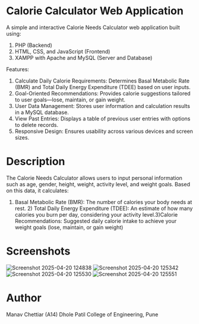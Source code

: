 # Calorie Calculator Web Application
A simple and interactive Calorie Needs Calculator web application built using:
1) PHP (Backend)
2) HTML, CSS, and JavaScript (Frontend)
3) XAMPP with Apache and MySQL (Server and Database)

Features:
1) Calculate Daily Calorie Requirements: Determines Basal Metabolic Rate (BMR) and Total Daily Energy Expenditure (TDEE) based on user inputs.
2) Goal-Oriented Recommendations: Provides calorie suggestions tailored to user goals—lose, maintain, or gain weight.
3) User Data Management: Stores user information and calculation results in a MySQL database.
4) View Past Entries: Displays a table of previous user entries with options to delete records.
5) Responsive Design: Ensures usability across various devices and screen sizes.

# Description
The Calorie Needs Calculator allows users to input personal information such as age, gender, height, weight, activity level, and weight goals. Based on this data, it calculates:​
1) ​Basal Metabolic Rate (BMR): The number of calories your body needs at rest.
​2) Total Daily Energy Expenditure (TDEE): An estimate of how many calories you burn per day, considering your activity level.
​3)Calorie Recommendations: Suggested daily calorie intake to achieve your weight goals (lose, maintain, or gain weight)

# Screenshots
![Screenshot 2025-04-20 124838](https://github.com/user-attachments/assets/49efc6b1-827c-401b-b661-23be8941f685)
![Screenshot 2025-04-20 125342](https://github.com/user-attachments/assets/79865f39-f981-4918-92ab-844c760d5c55)
![Screenshot 2025-04-20 125530](https://github.com/user-attachments/assets/6e2540c2-4f25-4e8a-9aff-1e28ffd77ebf)
![Screenshot 2025-04-20 125551](https://github.com/user-attachments/assets/96c91a8c-9bc2-49cb-a78d-b9955844c95b)

# Author
Manav Chettiar (A14)
Dhole Patil College of Engineering, Pune
